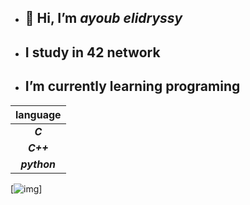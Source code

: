 - ## 👋 Hi, I’m *ayoub elidryssy*
- ##  I study in 42 network
- ##  I’m currently learning programing

|language    |
|  :-:      |
|***C***     | 
|***C++***   |
|***python***|


[![img](https://leetcard.jacoblin.cool/ayoubedark?theme=dark&font=Changa)]
